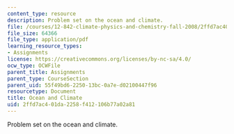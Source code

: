 ```yaml
---
content_type: resource
description: Problem set on the ocean and climate.
file: /courses/12-842-climate-physics-and-chemistry-fall-2008/2ffd7ac401da2258f412106b77a02a81_hw3.pdf
file_size: 64366
file_type: application/pdf
learning_resource_types:
- Assignments
license: https://creativecommons.org/licenses/by-nc-sa/4.0/
ocw_type: OCWFile
parent_title: Assignments
parent_type: CourseSection
parent_uid: 55f49bd6-2250-13bc-0a7e-d02100447f96
resourcetype: Document
title: Ocean and Climate
uid: 2ffd7ac4-01da-2258-f412-106b77a02a81
---
```

Problem set on the ocean and climate.